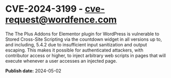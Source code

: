 # CVE-2024-3199 - cve-request@wordfence.com

The The Plus Addons for Elementor plugin for WordPress is vulnerable to Stored Cross-Site Scripting via the countdown widget in all versions up to, and including, 5.4.2 due to insufficient input sanitization and output escaping. This makes it possible for authenticated attackers, with contributor access or higher, to inject arbitrary web scripts in pages that will execute whenever a user accesses an injected page.

**Publish date:** 2024-05-02
